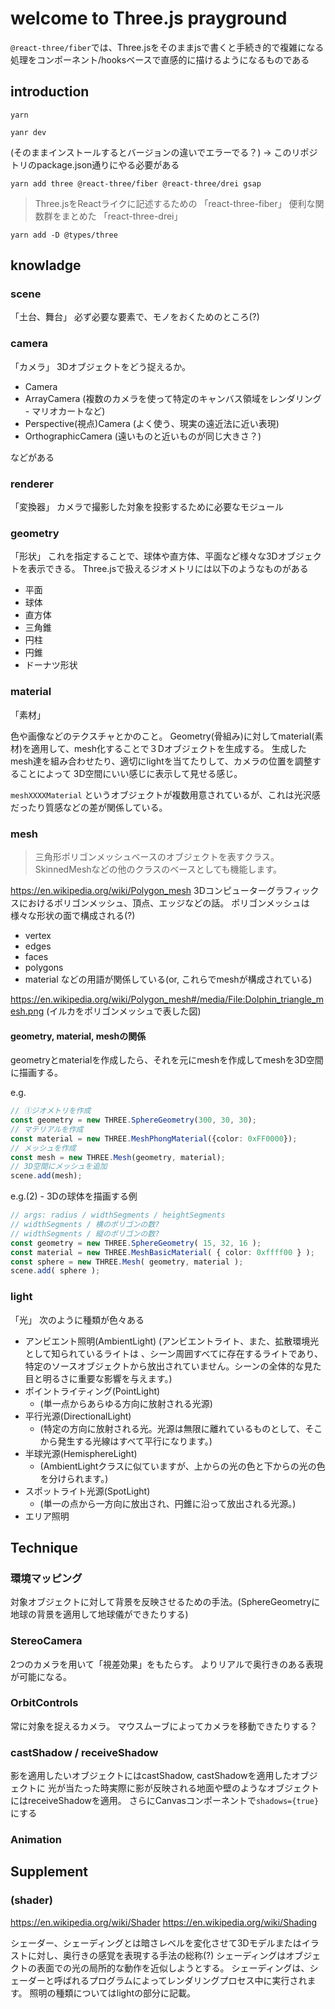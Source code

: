# welcome to Three.js prayground
`@react-three/fiber`では、Three.jsをそのままjsで書くと手続き的で複雑になる処理をコンポーネント/hooksベースで直感的に描けるようになるものである

## introduction

```
yarn
```

```
yanr dev
```

(そのままインストールするとバージョンの違いでエラーでる？)
→ このリポジトリのpackage.json通りにやる必要がある
```
yarn add three @react-three/fiber @react-three/drei gsap
```

> Three.jsをReactライクに記述するための 「react-three-fiber」 
> 便利な関数群をまとめた 「react-three-drei」

```
yarn add -D @types/three
```

## knowladge

### scene
「土台、舞台」
必ず必要な要素で、モノをおくためのところ(?)

### camera
「カメラ」
3Dオブジェクトをどう捉えるか。

- Camera
- ArrayCamera
(複数のカメラを使って特定のキャンバス領域をレンダリング - マリオカートなど)
- Perspective(視点)Camera
(よく使う、現実の遠近法に近い表現)
- OrthographicCamera
(遠いものと近いものが同じ大きさ？)

などがある

### renderer
「変換器」
カメラで撮影した対象を投影するために必要なモジュール

### geometry
「形状」
これを指定することで、球体や直方体、平面など様々な3Dオブジェクトを表示できる。
Three.jsで扱えるジオメトリには以下のようなものがある
- 平面
- 球体
- 直方体
- 三角錐
- 円柱
- 円錐
- ドーナツ形状

### material
「素材」

色や画像などのテクスチャとかのこと。
Geometry(骨組み)に対してmaterial(素材)を適用して、mesh化することで３Dオブジェクトを生成する。
生成したmesh達を組み合わせたり、適切にlightを当てたりして、カメラの位置を調整することによって
3D空間にいい感じに表示して見せる感じ。

`meshXXXXMaterial` というオブジェクトが複数用意されているが、これは光沢感だったり質感などの差が関係している。

### mesh
> 三角形ポリゴンメッシュベースのオブジェクトを表すクラス。SkinnedMeshなどの他のクラスのベースとしても機能します。

https://en.wikipedia.org/wiki/Polygon_mesh
3Dコンピューターグラフィックスにおけるポリゴンメッシュ、頂点、エッジなどの話。
ポリゴンメッシュは様々な形状の面で構成される(?)

- vertex
- edges
- faces
- polygons
- material
などの用語が関係している(or, これらでmeshが構成されている)

https://en.wikipedia.org/wiki/Polygon_mesh#/media/File:Dolphin_triangle_mesh.png
(イルカをポリゴンメッシュで表した図)

#### geometry, material, meshの関係

geometryとmaterialを作成したら、それを元にmeshを作成してmeshを3D空間に描画する。

e.g.
```ts
// ①ジオメトリを作成
const geometry = new THREE.SphereGeometry(300, 30, 30);
// マテリアルを作成
const material = new THREE.MeshPhongMaterial({color: 0xFF0000});
// メッシュを作成
const mesh = new THREE.Mesh(geometry, material);
// 3D空間にメッシュを追加
scene.add(mesh);
```

e.g.(2) - 3Dの球体を描画する例
```ts
// args: radius / widthSegments / heightSegments
// widthSegments / 横のポリゴンの数? 
// widthSegments / 縦のポリゴンの数?
const geometry = new THREE.SphereGeometry( 15, 32, 16 );
const material = new THREE.MeshBasicMaterial( { color: 0xffff00 } );
const sphere = new THREE.Mesh( geometry, material );
scene.add( sphere );
```

### light
「光」
次のように種類が色々ある

- アンビエント照明(AmbientLight)
  (アンビエントライト、また、拡散環境光として知られているライトは 、シーン周囲すべてに存在するライトであり、特定のソースオブジェクトから放出されていません。シーンの全体的な見た目と明るさに重要な影響を与えます。)
- ポイントライティング(PointLight)
  - (単一点からあらゆる方向に放射される光源)
- 平行光源(DirectionalLight)
  - (特定の方向に放射される光。光源は無限に離れているものとして、そこから発生する光線はすべて平行になります。)
- 半球光源(HemisphereLight)
  - (AmbientLightクラスに似ていますが、上からの光の色と下からの光の色を分けられます。)
- スポットライト光源(SpotLight)
  - (単一の点から一方向に放出され、円錐に沿って放出される光源。)
- エリア照明

## Technique

### 環境マッピング
対象オブジェクトに対して背景を反映させるための手法。(SphereGeometryに地球の背景を適用して地球儀ができたりする)

### StereoCamera
2つのカメラを用いて「視差効果」をもたらす。
よりリアルで奥行きのある表現が可能になる。　

### OrbitControls
常に対象を捉えるカメラ。
マウスムーブによってカメラを移動できたりする？

### castShadow / receiveShadow
影を適用したいオブジェクトにはcastShadow, castShadowを適用したオブジェクトに
光が当たった時実際に影が反映される地面や壁のようなオブジェクトにはreceiveShadowを適用。
さらにCanvasコンポーネントで`shadows={true}`にする
### Animation

## Supplement

### (shader)
https://en.wikipedia.org/wiki/Shader
https://en.wikipedia.org/wiki/Shading

シェーダー、シェーディングとは暗さレベルを変化させて3Dモデルまたはイラストに対し、奥行きの感覚を表現する手法の総称(?)
シェーディングはオブジェクトの表面での光の局所的な動作を近似しようとする。
シェーディングは、シェーダーと呼ばれるプログラムによってレンダリングプロセス中に実行されます。
照明の種類についてはlightの部分に記載。